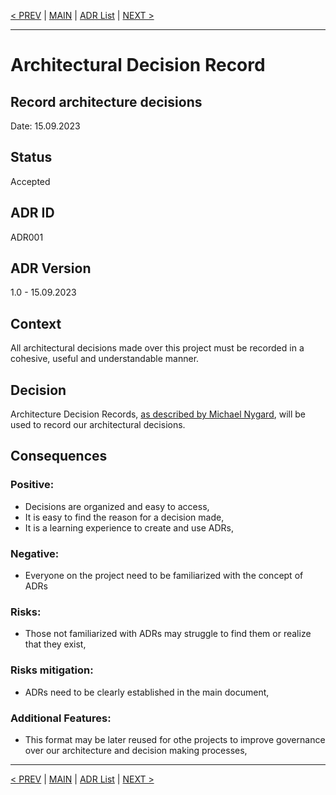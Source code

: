 [< PREV](README.md) | [MAIN](../README.md) | [ADR List](README.md) | [NEXT >](ADR002.md)

---

# Architectural Decision Record
## Record architecture decisions
Date: 15.09.2023

## Status
Accepted

## ADR ID
ADR001

## ADR Version
1.0 - 15.09.2023

## Context
All architectural decisions made over this project must be recorded in a cohesive, useful and understandable manner.

## Decision
Architecture Decision Records, [as described by Michael Nygard](https://cognitect.com/blog/2011/11/15/documenting-architecture-decisions), will be used to record our architectural decisions.

## Consequences

### Positive:
- Decisions are organized and easy to access,
- It is easy to find the reason for a decision made,
- It is a learning experience to create and use ADRs,

### Negative:
- Everyone on the project need to be familiarized with the concept of ADRs

### Risks:
- Those not familiarized with ADRs may struggle to find them or realize that they exist,

### Risks mitigation:
- ADRs need to be clearly established in the main document,

### Additional Features:
- This format may be later reused for othe projects to improve governance over our architecture and decision making processes,

------

[< PREV](README.md) | [MAIN](../README.md) | [ADR List](README.md) | [NEXT >](ADR002.md)
